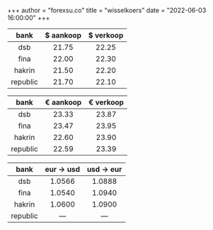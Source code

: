 +++
author = "forexsu.co"
title = "wisselkoers"
date = "2022-06-03 16:00:00"
+++

bank|$ aankoop|$ verkoop
:-----:|:-----:|:-----:
dsb  |21.75|22.25
fina  |22.00|22.30
hakrin  |21.50|22.20
republic  |21.70|22.10

bank|€ aankoop|€ verkoop
:-----:|:-----:|:-----:
dsb  |23.33|23.87
fina  |23.47|23.95
hakrin  |22.60|23.90
republic  |22.59|23.39

bank|eur → usd|usd → eur
:-----:|:-----:|:-----:
dsb  |1.0566|1.0888
fina  |1.0540|1.0940
hakrin  |1.0600|1.0900
republic  |—|—
